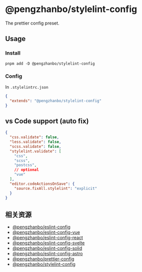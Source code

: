 # @pengzhanbo/stylelint-config

The prettier config preset.

## Usage

### Install

```
pnpm add -D @pengzhanbo/stylelint-config
```

### Config

In `.stylelintrc.json`

``` json
{
  "extends": "@pengzhanbo/stylelint-config"
}
```


## vs Code support (auto fix)

```json
{
  "css.validate": false,
  "less.validate": false,
  "scss.validate": false,
  "stylelint.validate": [
    "css",
    "scss",
    "postcss",
    // optional
    "vue"
  ],
  "editor.codeActionsOnSave": {
    "source.fixAll.stylelint": "explicit"
  }
}
```

## 相关资源
- [@pengzhanbo/eslint-config](https://github.com/pengzhanbo/configs/tree/main/packages/eslint-config)
- [@pengzhanbo/eslint-config-vue](https://github.com/pengzhanbo/configs/tree/main/packages/eslint-config-vue)
- [@pengzhanbo/eslint-config-react](https://github.com/pengzhanbo/configs/tree/main/packages/eslint-config-react)
- [@pengzhanbo/eslint-config-svelte](https://github.com/pengzhanbo/configs/tree/main/packages/eslint-config-svelte)
- [@pengzhanbo/eslint-config-solid](https://github.com/pengzhanbo/configs/tree/main/packages/eslint-config-solid)
- [@pengzhanbo/eslint-config-astro](https://github.com/pengzhanbo/configs/tree/main/packages/eslint-config-astro)
- [@pengzhanbo/prettier-config](https://github.com/pengzhanbo/configs/tree/main/packages/prettier-config)
- [@pengzhanbo/stylelint-config](https://github.com/pengzhanbo/configs/tree/main/packages/stylelint-config)
